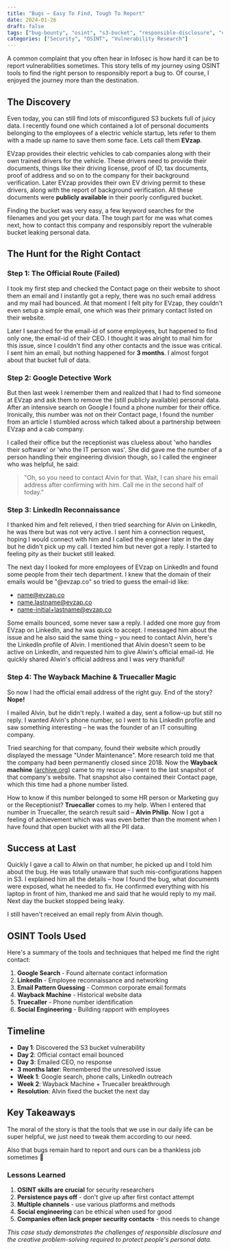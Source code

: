 ```yaml
---
title: "Bugs — Easy To Find, Tough To Report"
date: 2024-01-26
draft: false
tags: ["bug-bounty", "osint", "s3-bucket", "responsible-disclosure", "cybersecurity", "data-leak"]
categories: ["Security", "OSINT", "Vulnerability Research"]
---
```


A common complaint that you often hear in Infosec is how hard it can be to report vulnerabilities sometimes. This story tells of my journey using OSINT tools to find the right person to responsibly report a bug to. Of course, I enjoyed the journey more than the destination.

## The Discovery

Even today, you can still find lots of misconfigured S3 buckets full of juicy data. I recently found one which contained a lot of personal documents belonging to the employees of a electric vehicle startup, lets refer to them with a made up name to save them some face. Lets call them **EVzap**.

EVzap provides their electric vehicles to cab companies along with their own trained drivers for the vehicle. These drivers need to provide their documents, things like their driving license, proof of ID, tax documents, proof of address and so on to the company for their background verification. Later EVzap provides their own EV driving permit to these drivers, along with the report of background verification. All these documents were **publicly available** in their poorly configured bucket.

Finding the bucket was very easy, a few keyword searches for the filenames and you get your data. The tough part for me was what comes next, how to contact this company and responsibly report the vulnerable bucket leaking personal data.

## The Hunt for the Right Contact

### Step 1: The Official Route (Failed)

I took my first step and checked the Contact page on their website to shoot them an email and I instantly got a reply, there was no such email address and my mail had bounced. At that moment I felt pity for EVzap, they couldn't even setup a simple email, one which was their primary contact listed on their website. 

Later I searched for the email-id of some employees, but happened to find only one, the email-id of their CEO. I thought it was alright to mail him for this issue, since I couldn't find any other contacts and the issue was critical. I sent him an email, but nothing happened for **3 months**. I almost forgot about that bucket full of data.

### Step 2: Google Detective Work

But then last week I remember them and realized that I had to find someone at EVzap and ask them to remove the (still publicly available) personal data. After an intensive search on Google I found a phone number for their office. Ironically, this number was not on their Contact page, I found the number from an article I stumbled across which talked about a partnership between EVzap and a cab company.

I called their office but the receptionist was clueless about 'who handles their software' or 'who the IT person was'. She did gave me the number of a person handling their engineering division though, so I called the engineer who was helpful, he said: 

> "Oh, so you need to contact Alvin for that. Wait, I can share his email address after confirming with him. Call me in the second half of today."

### Step 3: LinkedIn Reconnaissance

I thanked him and felt relieved, I then tried searching for Alvin on LinkedIn, he was there but was not very active. I sent him a connection request, hoping I would connect with him and I called the engineer later in the day but he didn't pick up my call. I texted him but never got a reply. I started to feeling pity as their bucket still leaked.

The next day I looked for more employees of EVzap on LinkedIn and found some people from their tech department. I knew that the domain of their emails would be "@evzap.co" so tried to guess the email-id like:
- name@evzap.co
- name.lastname@evzap.co  
- name-initial+lastname@evzap.co

Some emails bounced, some never saw a reply. I added one more guy from EVzap on LinkedIn, and he was quick to accept. I messaged him about the issue and he also said the same thing – you need to contact Alvin, here's the LinkedIn profile of Alvin. I mentioned that Alvin doesn't seem to be active on LinkedIn, and requested him to give Alwin's official email-id. He quickly shared Alwin's official address and I was very thankful!

### Step 4: The Wayback Machine & Truecaller Magic

So now I had the official email address of the right guy. End of the story? **Nope!**

I mailed Alvin, but he didn't reply. I waited a day, sent a follow-up but still no reply. I wanted Alvin's phone number, so I went to his LinkedIn profile and saw something interesting – he was the founder of an IT consulting company.

Tried searching for that company, found their website which proudly displayed the message "Under Maintenance". More research told me that the company had been permanently closed since 2018. Now the **Wayback machine** ([archive.org](https://archive.org)) came to my rescue – I went to the last snapshot of that company's website. That snapshot also contained their Contact page, which this time had a phone number listed. 

How to know if this number belonged to some HR person or Marketing guy or the Receptionist? **Truecaller** comes to my help. When I entered that number in Truecaller, the search result said – **Alvin Philip**. Now I got a feeling of achievement which was was even better than the moment when I have found that open bucket with all the PII data.

## Success at Last

Quickly I gave a call to Alwin on that number, he picked up and I told him about the bug. He was totally unaware that such mis-configurations happen in S3. I explained him all the details – how I found the bug, what documents were exposed, what he needed to fix. He confirmed everything with his laptop in front of him, thanked me and said that he would reply to my mail. Next day the bucket stopped being leaky.

I still haven't received an email reply from Alvin though.

## OSINT Tools Used

Here's a summary of the tools and techniques that helped me find the right contact:

1. **Google Search** - Found alternate contact information
2. **LinkedIn** - Employee reconnaissance and networking
3. **Email Pattern Guessing** - Common corporate email formats
4. **Wayback Machine** - Historical website data
5. **Truecaller** - Phone number identification
6. **Social Engineering** - Building rapport with employees

## Timeline

- **Day 1**: Discovered the S3 bucket vulnerability
- **Day 2**: Official contact email bounced
- **Day 3**: Emailed CEO, no response
- **3 months later**: Remembered the unresolved issue
- **Week 1**: Google search, phone calls, LinkedIn outreach
- **Week 2**: Wayback Machine + Truecaller breakthrough
- **Resolution**: Alvin fixed the bucket the next day

## Key Takeaways

The moral of the story is that the tools that we use in our daily life can be super helpful, we just need to tweak them according to our need.

Also that bugs remain hard to report and ours can be a thankless job sometimes 🙂

### Lessons Learned

1. **OSINT skills are crucial** for security researchers
2. **Persistence pays off** - don't give up after first contact attempt
3. **Multiple channels** - use various platforms and methods
4. **Social engineering** can be ethical when used for good
5. **Companies often lack proper security contacts** - this needs to change

*This case study demonstrates the challenges of responsible disclosure and the creative problem-solving required to protect people's personal data.*